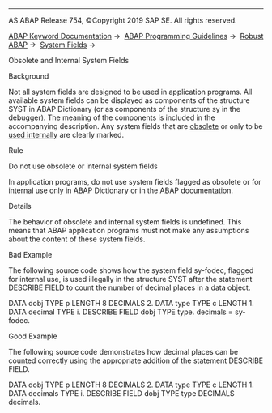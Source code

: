   

* * *

AS ABAP Release 754, ©Copyright 2019 SAP SE. All rights reserved.

[ABAP Keyword Documentation](https://help.sap.com/doc/abapdocu_754_index_htm/7.54/en-US/abenabap.htm) →  [ABAP Programming Guidelines](https://help.sap.com/doc/abapdocu_754_index_htm/7.54/en-US/abenabap_pgl.htm) →  [Robust ABAP](https://help.sap.com/doc/abapdocu_754_index_htm/7.54/en-US/abenrobust_abap_guidl.htm) →  [System Fields](https://help.sap.com/doc/abapdocu_754_index_htm/7.54/en-US/abensystem_fields_guidl.htm) → 

Obsolete and Internal System Fields

Background

Not all system fields are designed to be used in application programs. All available system fields can be displayed as components of the structure SYST in ABAP Dictionary (or as components of the structure sy in the debugger). The meaning of the components is included in the accompanying description. Any system fields that are [obsolete](https://help.sap.com/doc/abapdocu_754_index_htm/7.54/en-US/abensystem_fields_obsolete.htm) or only to be [used internally](https://help.sap.com/doc/abapdocu_754_index_htm/7.54/en-US/abensystem_fields_internal.htm) are clearly marked.

Rule

Do not use obsolete or internal system fields

In application programs, do not use system fields flagged as obsolete or for internal use only in ABAP Dictionary or in the ABAP documentation.

Details

The behavior of obsolete and internal system fields is undefined. This means that ABAP application programs must not make any assumptions about the content of these system fields.

Bad Example

The following source code shows how the system field sy-fodec, flagged for internal use, is used illegally in the structure SYST after the statement DESCRIBE FIELD to count the number of decimal places in a data object.

DATA dobj TYPE p LENGTH 8 DECIMALS 2.
DATA type TYPE c LENGTH 1.
DATA decimal TYPE i.
DESCRIBE FIELD dobj TYPE type.
decimals = sy-fodec.

Good Example

The following source code demonstrates how decimal places can be counted correctly using the appropriate addition of the statement DESCRIBE FIELD.

DATA dobj TYPE p LENGTH 8 DECIMALS 2.
DATA type TYPE c LENGTH 1.
DATA decimals TYPE i.
DESCRIBE FIELD dobj TYPE type DECIMALS decimals.